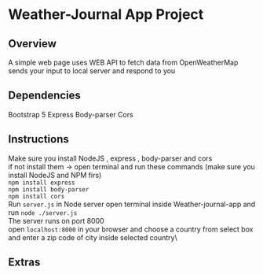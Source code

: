 # Weather-Journal App Project

## Overview
A simple web page uses WEB API to fetch data from OpenWeatherMap sends your input to local server and respond to you
## Dependencies 
Bootstrap 5 
Express 
Body-parser
Cors
## Instructions
Make sure you install NodeJS , express , body-parser and cors\
if not install them -> open terminal and run these commands (make sure you install NodeJS and NPM firs)\
`npm install express`\
`npm install body-parser`\
`npm install cors`\
Run `server.js` in Node server open terminal inside Weather-journal-app and run `node ./server.js`\
The server runs on port 8000\
open `localhost:8000` in your browser and choose a country from select box and enter a zip code of city inside selected country\

## Extras

